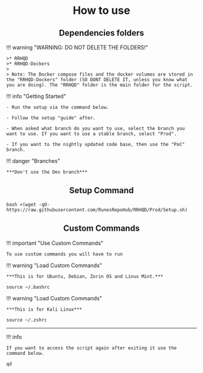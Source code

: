 <div align="center">

<h1> How to use </h1>

<h2> Dependencies folders </h2>

</div>

!!! warning "WARNING: DO NOT DELETE THE FOLDERS!"

    >* RRHQD
    >* RRHQD-Dockers
    >
    > Note: The Docker compose files and the docker volumes are stored in the "RRHQD-Dockers" folder (SO DONT DELETE IT, unless you know what you are doing). The "RRHQD" folder is the main folder for the script.

!!! info "Getting Started"

    - Run the setup via the command below.
    
    - Follow the setup "guide" after.
    
    - When asked what branch do you want to use, select the branch you want to use. If you want to use a stable branch, select "Prod".
    
    - If you want to the nightly updated code base, then use the "PoC" branch.

!!! danger "Branches"
    
    ***Don't use the Dev branch***

<div align="center">

<h2> Setup Command </h2>

</div>

```
bash <(wget -qO- https://raw.githubusercontent.com/RunesRepoHub/RRHQD/Prod/Setup.sh)
```

<div align="center">

<h2> Custom Commands </h2>

</div>

!!! important "Use Custom Commands"

    To use custom commands you will have to run 

!!! warning "Load Custom Commands"

    ***This is for Ubuntu, Debian, Zorin OS and Linux Mint.***

```
source ~/.bashrc
```

!!! warning "Load Custom Commands"
    
    ***This is for Kali Linux***

```
source ~/.zshrc
```

--------------------------------------------------------------------

!!! info 

    If you want to access the script again after exiting it use the command below.

```
qd
```

